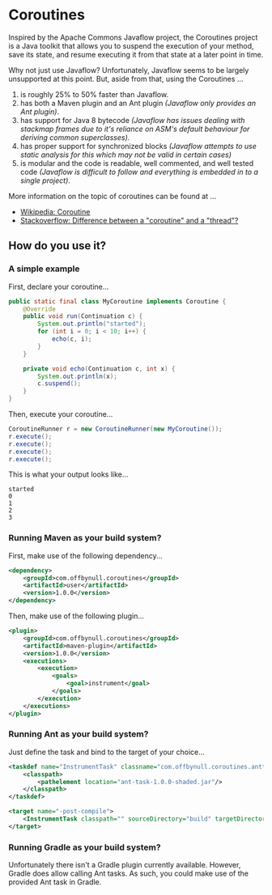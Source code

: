 # Coroutines

Inspired by the Apache Commons Javaflow project, the Coroutines project is a Java toolkit that allows you to suspend the execution of your method, save its state, and resume executing it from that state at a later point in time.

Why not just use Javaflow? Unfortunately, Javaflow seems to be largely unsupported at this point. But, aside from that, using the Coroutines ...

1. is roughly 25% to 50% faster than Javaflow.
1. has both a Maven plugin and an Ant plugin _(Javaflow only provides an Ant plugin)_.
1. has support for Java 8 bytecode _(Javaflow has issues dealing with stackmap frames due to it's reliance on ASM's default behaviour for deriving common superclasses)_.
1. has proper support for synchronized blocks _(Javaflow attempts to use static analysis for this which may not be valid in certain cases)_
1. is modular and the code is readable, well commented, and well tested code _(Javaflow is difficult to follow and everything is embedded in to a single project)_.

More information on the topic of coroutines can be found at ...

* [Wikipedia: Coroutine](http://en.wikipedia.org/wiki/Coroutine)
* [Stackoverflow: Difference between a "coroutine" and a "thread"?](http://stackoverflow.com/a/23436125)

## How do you use it?

### A simple example

First, declare your coroutine...
```java
public static final class MyCoroutine implements Coroutine {
    @Override
    public void run(Continuation c) {
        System.out.println("started");
        for (int i = 0; i < 10; i++) {
            echo(c, i);
        }
    }

    private void echo(Continuation c, int x) {
        System.out.println(x);
        c.suspend();
    }
}
```



Then, execute your coroutine...
```java
CoroutineRunner r = new CoroutineRunner(new MyCoroutine());
r.execute();
r.execute();
r.execute();
r.execute();
```



This is what your output looks like...
```
started
0
1
2
3
```



### Running Maven as your build system?

First, make use of the following dependency...
```xml
<dependency>
    <groupId>com.offbynull.coroutines</groupId>
    <artifactId>user</artifactId>
    <version>1.0.0</version>
</dependency>
```

Then, make use of the following plugin...
```xml
<plugin>
    <groupId>com.offbynull.coroutines</groupId>
    <artifactId>maven-plugin</artifactId>
    <version>1.0.0</version>
    <executions>
        <execution>
            <goals>
                <goal>instrument</goal>
            </goals>
        </execution>
    </executions>
</plugin>
```

### Running Ant as your build system?

Just define the task and bind to the target of your choice...
```xml
<taskdef name="InstrumentTask" classname="com.offbynull.coroutines.anttask.InstrumentTask">
    <classpath>
        <pathelement location="ant-task-1.0.0-shaded.jar"/>
    </classpath>
</taskdef>

<target name="-post-compile">
    <InstrumentTask classpath="" sourceDirectory="build" targetDirectory="build"/>
</target>
```

### Running Gradle as your build system?

Unfortunately there isn't a Gradle plugin currently available. However, Gradle does allow calling Ant tasks. As such, you could make use of the provided Ant task in Gradle.

